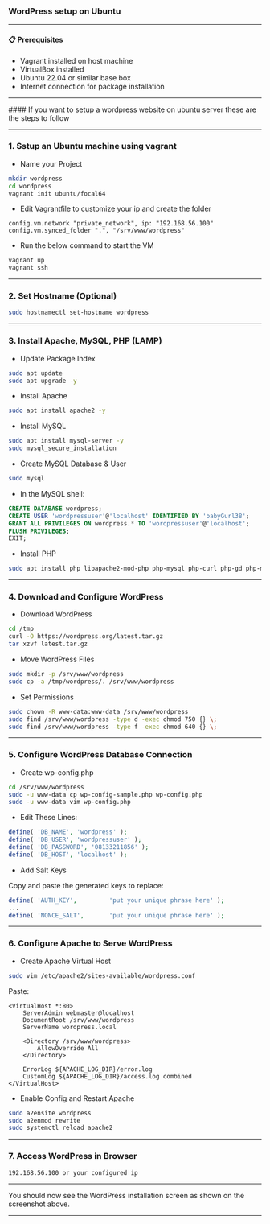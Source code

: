 ###  WordPress setup on Ubuntu 


---

#### 📋 Prerequisites

- Vagrant installed on host machine
- VirtualBox installed
- Ubuntu 22.04 or similar base box
- Internet connection for package installation

---

#### If you want to setup a wordpress website on ubuntu server these are the steps to follow

---

###  1. Sstup an Ubuntu machine using vagrant

- Name your Project

```bash
mkdir wordpress
cd wordpress
vagrant init ubuntu/focal64
```

- Edit Vagrantfile to customize your ip and create the folder


```
config.vm.network "private_network", ip: "192.168.56.100"
config.vm.synced_folder ".", "/srv/www/wordpress"
```

-  Run the below command to start the VM

```bash
vagrant up
vagrant ssh
```
---


###  2. Set Hostname (Optional)

```bash
sudo hostnamectl set-hostname wordpress
```


---


###  3. Install Apache, MySQL, PHP (LAMP)

-  Update Package Index

```bash
sudo apt update
sudo apt upgrade -y
```

-  Install Apache

```bash
sudo apt install apache2 -y
```

- Install MySQL


```bash
sudo apt install mysql-server -y
sudo mysql_secure_installation
```

- Create MySQL Database & User

```bash
sudo mysql
```

- In the MySQL shell:

```sql
CREATE DATABASE wordpress;
CREATE USER 'wordpressuser'@'localhost' IDENTIFIED BY 'babyGurl38';
GRANT ALL PRIVILEGES ON wordpress.* TO 'wordpressuser'@'localhost';
FLUSH PRIVILEGES;
EXIT;
```


- Install PHP

```bash
sudo apt install php libapache2-mod-php php-mysql php-curl php-gd php-mbstring php-xml php-xmlrpc php-soap php-intl php-zip unzip -y
```

---

### 4. Download and Configure WordPress

- Download WordPress

```bash
cd /tmp
curl -O https://wordpress.org/latest.tar.gz
tar xzvf latest.tar.gz
```

- Move WordPress Files

```bash
sudo mkdir -p /srv/www/wordpress
sudo cp -a /tmp/wordpress/. /srv/www/wordpress
```

- Set Permissions

```bash
sudo chown -R www-data:www-data /srv/www/wordpress
sudo find /srv/www/wordpress -type d -exec chmod 750 {} \;
sudo find /srv/www/wordpress -type f -exec chmod 640 {} \;
```

---

### 5. Configure WordPress Database Connection

- Create wp-config.php

```bash
cd /srv/www/wordpress
sudo -u www-data cp wp-config-sample.php wp-config.php
sudo -u www-data vim wp-config.php
```

- Edit These Lines:

```php
define( 'DB_NAME', 'wordpress' );
define( 'DB_USER', 'wordpressuser' );
define( 'DB_PASSWORD', '08133211856' );
define( 'DB_HOST', 'localhost' );
```

-  Add Salt Keys

Copy and paste the generated keys to replace:

```php
define( 'AUTH_KEY',         'put your unique phrase here' );
...
define( 'NONCE_SALT',       'put your unique phrase here' );
```

---

###  6. Configure Apache to Serve WordPress

- Create Apache Virtual Host

```bash
sudo vim /etc/apache2/sites-available/wordpress.conf
```

Paste:

```
<VirtualHost *:80>
    ServerAdmin webmaster@localhost
    DocumentRoot /srv/www/wordpress
    ServerName wordpress.local

    <Directory /srv/www/wordpress>
        AllowOverride All
    </Directory>

    ErrorLog ${APACHE_LOG_DIR}/error.log
    CustomLog ${APACHE_LOG_DIR}/access.log combined
</VirtualHost>
```

- Enable Config and Restart Apache

```bash
sudo a2ensite wordpress
sudo a2enmod rewrite
sudo systemctl reload apache2
```

---


###  7. Access WordPress in Browser

```
192.168.56.100 or your configured ip
```
---

You should now see the WordPress installation screen as shown on the screenshot above.

---


